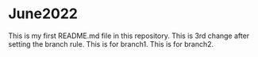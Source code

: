 # June2022
This is my first README.md file in this repository.
This is 3rd change after setting the branch rule.
This is for branch1.
This is for branch2.